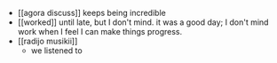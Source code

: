 - [[agora discuss]] keeps being incredible
- [[worked]] until late, but I don't mind. it was a good day; I don't mind work when I feel I can make things progress.
- [[radijo musikii]]
	- we listened to